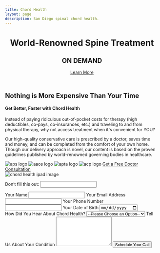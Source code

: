```yaml
---
title: Chord Health
layout: page
description: San Diego spinal chord health.
---
```


<!-- Chord Health Landing Page -->
<header id="chord-health">
  <div class="container">
    <div class="intro-text">
      <h1 class="intro-heading">World-Renowned Spine Treatment</h1>
      <h2 class="intro-lead-in">ON DEMAND</h2>
      <a href="#location-content" class="page-scroll btn btn-xl">Learn More</a>
    </div>
  </div>
</header>
<section id="location-content">
  <div class="container">
    <div class="row">
      <div class="col-lg-7">
        <h2 class="section-heading">Nothing is More Expensive Than Your Time</h2>
        <h4 class="subheading">Get Better, Faster with Chord Health</h4>
        <p class="text-muted">Instead of paying ridiculous out-of-pocket costs for therapy (high deductibles, co-pays, co-insurances, etc.) and traveling to and from physical therapy, why not access treatment when it's convenient for YOU?</p>
        <p class="text-muted">Our high-quality conservative care is prescribed by a doctor, saves time and money, and can be completed from the comfort of your own home. Though our delivery approach is novel, our content is based on the proven guidelines published by world-renowned governing bodies in healthcare.</p>
        <img src="/uploads/APS-logo.png" alt="aps logo">
        <img src="/uploads/AAOS-logo.png" alt="aaos logo">
        <img src="/uploads/apta-logo.png" alt="apta logo">
        <img src="/uploads/Acp-logo.png" alt="acp logo">
        <a href="#chord-health-form" class="page-scroll btn btn-xl">Get a Free Doctor Consultation</a>
      </div>
      <div class="col-lg-5">
        <img src="/uploads/chord-health-ipad.png" alt="chord health ipad image">
      </div>
    </div>
    <div class="row" id="chord-health-form">
      <form name="chord-health-form" netlify-honeypot="surname" action="/thanks-schedule-chord-health/" netlify>
          <!-- Netlify honeypot field -->
          <p class='hidden'>
            <label>Don’t fill this out: <input name='surname'></label>
          </p>
        <div class="col-lg-6">
          <!-- Standard form fields -->
          <div class="control-group form-group">
            <!-- Name field -->
            <label for="name">Your Name</label>
            <input type="text" name="name" id="name" class="form-control" required>
            <!-- Email field -->
            <label for="email">Your Email Address</label>
            <input type="email" name="email" id="email" class="form-control" required>
            <!-- Phone field -->
            <label for="phone">Your Phone Number</label>
            <input type="phone" name="phone" id="phone" class="form-control" required>
            <!-- DOB field -->
            <label for="dob">Your Date of Birth</label>
            <input type="date" name="DOB" id="dob" class="form-control" required>
          </div>
        </div>
        <div class="col-lg-6">
          <div class="control-group form-group">
            <!-- Select field -->
            <label for="source">How Did You Hear About Chord Health?</label>
            <select name="source" id="source" class="form-control" required>
              <option value="">--Please Choose an Option--</option>
              <option value="doctor-referral">Doctor Referral</option>
              <option value="facebook">Facebook</option>
              <option value="other">Other</option>
            </select>
            <!-- Textarea -->
            <label for="condition">Tell Us About Your Condition</label>
            <textarea name="condition" id="condition" class="form-control" maxlength="2000" rows="6" required></textarea>
            <!-- Submit button -->
            <input type="submit" value="Schedule Your Call" class="btn btn-xl">
          </div>
        </div>
      </form>
    </div>
  </div>
</section>
